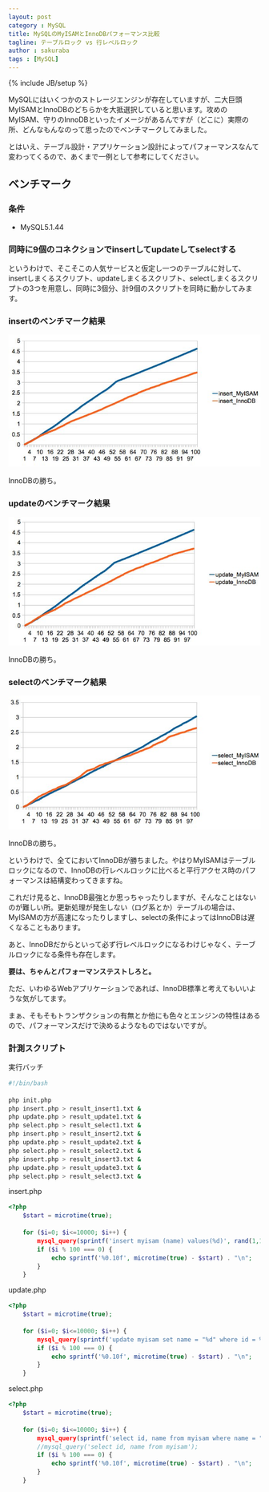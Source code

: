 ```yaml
---
layout: post
category : MySQL
title: MySQLのMyISAMとInnoDBパフォーマンス比較
tagline: テーブルロック vs 行レベルロック
author : sakuraba
tags : [MySQL]
---
```

{% include JB/setup %}

MySQLにはいくつかのストレージエンジンが存在していますが、二大巨頭MyISAMとInnoDBのどちらかを大抵選択していると思います。攻めのMyISAM、守りのInnoDBといったイメージがあるんですが（どこに）実際の所、どんなもんなのって思ったのでベンチマークしてみました。

とはいえ、テーブル設計・アプリケーション設計によってパフォーマンスなんて変わってくるので、あくまで一例として参考にしてください。

## ベンチマーク

### 条件

- MySQL5.1.44

### 同時に9個のコネクションでinsertしてupdateしてselectする

というわけで、そこそこの人気サービスと仮定し一つのテーブルに対して、insertしまくるスクリプト、updateしまくるスクリプト、selectしまくるスクリプトの3つを用意し、同時に3個分、計9個のスクリプトを同時に動かしてみます。

### insertのベンチマーク結果

![](/assets/img/2013-04-28-myisam_innodb1.jpg)

InnoDBの勝ち。

### updateのベンチマーク結果

![](/assets/img/2013-04-28-myisam_innodb2.jpg)

InnoDBの勝ち。

### selectのベンチマーク結果

![](/assets/img/2013-04-28-myisam_innodb3.jpg)

InnoDBの勝ち。

というわけで、全てにおいてInnoDBが勝ちました。やはりMyISAMはテーブルロックになるので、InnoDBの行レベルロックに比べると平行アクセス時のパフォーマンスは結構変わってきますね。

これだけ見ると、InnoDB最強とか思っちゃったりしますが、そんなことはないのが難しい所。更新処理が発生しない（ログ系とか）テーブルの場合は、MyISAMの方が高速になったりしますし、selectの条件によってはInnoDBは遅くなることもあります。

あと、InnoDBだからといって必ず行レベルロックになるわけじゃなく、テーブルロックになる条件も存在します。

**要は、ちゃんとパフォーマンステストしろと。**

ただ、いわゆるWebアプリケーションであれば、InnoDB標準と考えてもいいような気がしてます。

まぁ、そもそもトランザクションの有無とか他にも色々とエンジンの特性はあるので、パフォーマンスだけで決めるようなものではないですが。

### 計測スクリプト

実行バッチ

```bash
#!/bin/bash

php init.php
php insert.php > result_insert1.txt &
php update.php > result_update1.txt &
php select.php > result_select1.txt &
php insert.php > result_insert2.txt &
php update.php > result_update2.txt &
php select.php > result_select2.txt &
php insert.php > result_insert3.txt &
php update.php > result_update3.txt &
php select.php > result_select3.txt &
```

insert.php

```php
<?php
	$start = microtime(true);
	
	for ($i=0; $i<=10000; $i++) {
		mysql_query(sprintf('insert myisam (name) values(%d)', rand(1,100)));
		if ($i % 100 === 0) {
			echo sprintf('%0.10f', microtime(true) - $start) . "\n";
		}
	}
```

update.php

```php
<?php
	$start = microtime(true);
	
	for ($i=0; $i<=10000; $i++) {
		mysql_query(sprintf('update myisam set name = "%d" where id = %d limit 1', rand(1,1000), rand(1,1000)));
		if ($i % 100 === 0) {
			echo sprintf('%0.10f', microtime(true) - $start) . "\n";
		}
	}
```

select.php

```php
<?php
	$start = microtime(true);
	
	for ($i=0; $i<=10000; $i++) {
		mysql_query(sprintf('select id, name from myisam where name = "%d" limit 5', rand(1,100)));
		//mysql_query('select id, name from myisam');
		if ($i % 100 === 0) {
			echo sprintf('%0.10f', microtime(true) - $start) . "\n";
		}
	}
```
